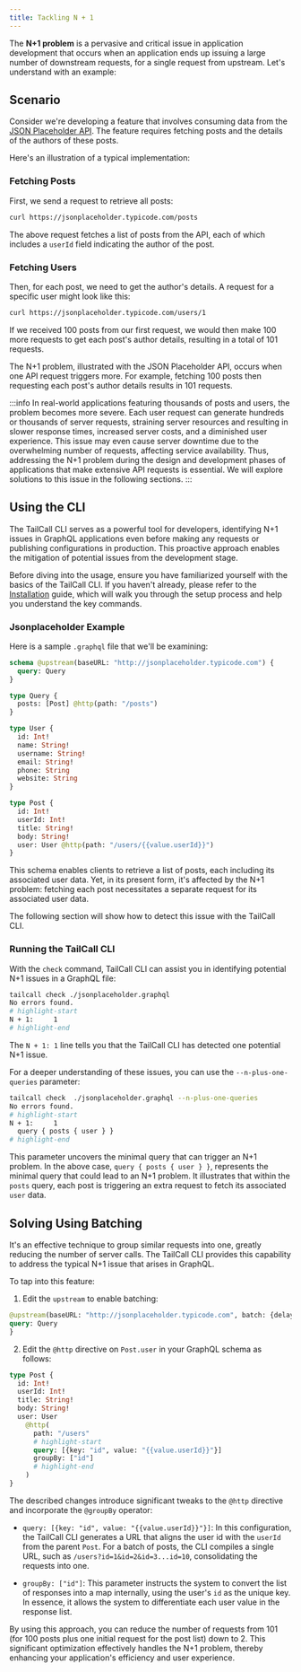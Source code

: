 ```yaml
---
title: Tackling N + 1
---
```


The **N+1 problem** is a pervasive and critical issue in application development that occurs when an application ends up issuing a large number of downstream requests, for a single request from upstream. Let's understand with an example:

## Scenario

Consider we're developing a feature that involves consuming data from the [JSON Placeholder API]. The feature requires fetching posts and the details of the authors of these posts.

Here's an illustration of a typical implementation:

### Fetching Posts

First, we send a request to retrieve all posts:

```bash
curl https://jsonplaceholder.typicode.com/posts
```

The above request fetches a list of posts from the API, each of which includes a `userId` field indicating the author of the post.

### Fetching Users

Then, for each post, we need to get the author's details. A request for a specific user might look like this:

```bash
curl https://jsonplaceholder.typicode.com/users/1
```

If we received 100 posts from our first request, we would then make 100 more requests to get each post's author details, resulting in a total of 101 requests.

The N+1 problem, illustrated with the JSON Placeholder API, occurs when one API request triggers more. For example, fetching 100 posts then requesting each post's author details results in 101 requests.

:::info
In real-world applications featuring thousands of posts and users, the problem becomes more severe. Each user request can generate hundreds or thousands of server requests, straining server resources and resulting in slower response times, increased server costs, and a diminished user experience. This issue may even cause server downtime due to the overwhelming number of requests, affecting service availability. Thus, addressing the N+1 problem during the design and development phases of applications that make extensive API requests is essential. We will explore solutions to this issue in the following sections.
:::

## Using the CLI

The TailCall CLI serves as a powerful tool for developers, identifying N+1 issues in GraphQL applications even before making any requests or publishing configurations in production. This proactive approach enables the mitigation of potential issues from the development stage.

Before diving into the usage, ensure you have familiarized yourself with the basics of the TailCall CLI. If you haven't already, please refer to the [Installation] guide, which will walk you through the setup process and help you understand the key commands.

### Jsonplaceholder Example

Here is a sample `.graphql` file that we'll be examining:

```graphql showLineNumbers
schema @upstream(baseURL: "http://jsonplaceholder.typicode.com") {
  query: Query
}

type Query {
  posts: [Post] @http(path: "/posts")
}

type User {
  id: Int!
  name: String!
  username: String!
  email: String!
  phone: String
  website: String
}

type Post {
  id: Int!
  userId: Int!
  title: String!
  body: String!
  user: User @http(path: "/users/{{value.userId}}")
}
```

This schema enables clients to retrieve a list of posts, each including its associated user data. Yet, in its present form, it's affected by the N+1 problem: fetching each post necessitates a separate request for its associated user data.

The following section will show how to detect this issue with the TailCall CLI.

### Running the TailCall CLI

With the `check` command, TailCall CLI can assist you in identifying potential N+1 issues in a GraphQL file:

```bash
tailcall check ./jsonplaceholder.graphql
No errors found.
# highlight-start
N + 1:     1
# highlight-end
```

The `N + 1: 1` line tells you that the TailCall CLI has detected one potential N+1 issue.

For a deeper understanding of these issues, you can use the `--n-plus-one-queries` parameter:

```bash
tailcall check  ./jsonplaceholder.graphql --n-plus-one-queries
No errors found.
# highlight-start
N + 1:     1
  query { posts { user } }
# highlight-end
```

This parameter uncovers the minimal query that can trigger an N+1 problem. In the above case, `query { posts { user } }`, represents the minimal query that could lead to an N+1 problem. It illustrates that within the `posts` query, each post is triggering an extra request to fetch its associated `user` data.

## Solving Using Batching

It's an effective technique to group similar requests into one, greatly reducing the number of server calls. The TailCall CLI provides this capability to address the typical N+1 issue that arises in GraphQL.

To tap into this feature:
1. Edit the `upstream` to enable batching:
```graphql showLineNumbers
@upstream(baseURL: "http://jsonplaceholder.typicode.com", batch: {delay: 1}) {
query: Query
}
```

2. Edit the `@http` directive on `Post.user` in your GraphQL schema as follows:

```graphql showLineNumbers
type Post {
  id: Int!
  userId: Int!
  title: String!
  body: String!
  user: User
    @http(
      path: "/users"
      # highlight-start
      query: [{key: "id", value: "{{value.userId}}"}]
      groupBy: ["id"]
      # highlight-end
    )
}
```

The described changes introduce significant tweaks to the `@http` directive and incorporate the `@groupBy` operator:

- `query: [{key: "id", value: "{{value.userId}}"}]`: In this configuration, the TailCall CLI generates a URL that aligns the user id with the `userId` from the parent `Post`. For a batch of posts, the CLI compiles a single URL, such as `/users?id=1&id=2&id=3...id=10`, consolidating the requests into one.

- `groupBy: ["id"]`: This parameter instructs the system to convert the list of responses into a map internally, using the user's `id` as the unique key. In essence, it allows the system to differentiate each user value in the response list.

By using this approach, you can reduce the number of requests from 101 (for 100 posts plus one initial request for the post list) down to 2. This significant optimization effectively handles the N+1 problem, thereby enhancing your application's efficiency and user experience.

[json placeholder api]: https://jsonplaceholder.typicode.com
[installation]: /docs/getting_started/
